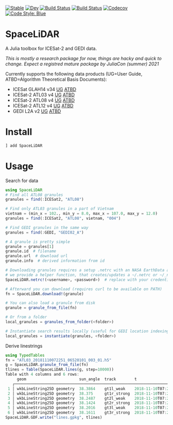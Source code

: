 
[![Stable](https://img.shields.io/badge/docs-stable-blue.svg)](https://evetion.github.io/SpaceLiDAR.jl/stable)
[![Dev](https://img.shields.io/badge/docs-dev-blue.svg)](https://evetion.github.io/SpaceLiDAR.jl/dev)
[![Build Status](https://travis-ci.com/evetion/SpaceLiDAR.jl.svg?branch=master)](https://travis-ci.com/evetion/SpaceLiDAR.jl)
[![Build Status](https://ci.appveyor.com/api/projects/status/github/evetion/SpaceLiDAR.jl?svg=true)](https://ci.appveyor.com/project/evetion/SpaceLiDAR-jl)
[![Codecov](https://codecov.io/gh/evetion/SpaceLiDAR.jl/branch/master/graph/badge.svg)](https://codecov.io/gh/evetion/SpaceLiDAR.jl)
[![Code Style: Blue](https://img.shields.io/badge/code%20style-blue-4495d1.svg)](https://github.com/invenia/BlueStyle)

# SpaceLiDAR
A Julia toolbox for ICESat-2 and GEDI data.

*This is mostly a research package for now, things are hacky and quick to change. Expect a registred mature package by JuliaCon (summer) 2021*

Currently supports the following data products (UG=User Guide, ATBD=Algorithm Theoretical Basis Documents):
- ICESat GLAH14 v34 [UG](https://nsidc.org/sites/nsidc.org/files/MULTI-GLAH01-V033-V034-UserGuide.pdf) [ATBD](https://eospso.nasa.gov/sites/default/files/atbd/ATBD-GLAS-02.pdf)
- ICESat-2 ATL03 v4 [UG](https://nsidc.org/sites/nsidc.org/files/ATL03-V004-UserGuide.pdf)  [ATBD](https://icesat-2.gsfc.nasa.gov/sites/default/files/page_files/ICESat2_ATL03_ATBD_r004.pdf)
- ICESat-2 ATL08 v4 [UG](https://nsidc.org/sites/nsidc.org/files/ATL08-V004-UserGuide.pdf) [ATBD](https://icesat-2.gsfc.nasa.gov/sites/default/files/page_files/ICESat2_ATL08_ATBD_r004.pdf)
- ICESat-2 ATL12 v4 [UG](https://nsidc.org/sites/nsidc.org/files/ATL12-V004-UserGuide.pdf) [ATBD](https://icesat-2.gsfc.nasa.gov/sites/default/files/page_files/ICESat2_ATL12_ATBD_r004.pdf)
- GEDI L2A v2 [UG](https://lpdaac.usgs.gov/documents/998/GEDI02_User_Guide_V2.pdf) [ATBD](https://lpdaac.usgs.gov/documents/581/GEDI_WF_ATBD_v1.0.pdf)


# Install
```julia
] add SpaceLiDAR
```

# Usage
Search for data
```julia
using SpaceLiDAR
# Find all ATL08 granules
granules = find(:ICESat2, "ATL08")

# Find only ATL03 granules in a part of Vietnam
vietnam = (min_x = 102., min_y = 8.0, max_x = 107.0, max_y = 12.0)
granules = find(:ICESat2, "ATL08", vietnam, "004")

# Find GEDI granules in the same way
granules = find(:GEDI, "GEDI02_A")

# A granule is pretty simple
granule = granules[1]
granule.id  # filename
granule.url  # download url
granule.info  # derived information from id

# Downloading granules requires a setup .netrc with an NASA EarthData account
# we provide a helper function, that creates/updates a ~/.netrc or ~/_netrc
SpaceLiDAR.netrc!(<username>, <password>)  # replace with your credentials

# Afterward you can download (requires curl to be available on PATH)
fn = SpaceLiDAR.download!(granule)

# You can also load a granule from disk
granule = granule_from_file(fn)

# Or from a folder
local_granules = granules_from_folder(<folder>)

# Instantiate search results locally (useful for GEDI location indexing)
local_granules = instantiate(granules, <folder>)

```

Derive linestrings
```julia
using TypedTables
fn = "ATL03_20181110072251_06520101_003_01.h5"
g = SpaceLiDAR.granule_from_file(fn)
tlines = Table(SpaceLiDAR.lines(g, step=10000))
Table with 4 columns and 6 rows:
     geom                       sun_angle  track        t
   ┌───────────────────────────────────────────────────────────────────────────
 1 │ wkbLineString25D geometry  38.3864    gt1l_weak    2018-11-10T07:28:01.688
 2 │ wkbLineString25D geometry  38.375     gt1r_strong  2018-11-10T07:28:02.266
 3 │ wkbLineString25D geometry  38.2487    gt2l_weak    2018-11-10T07:28:04.474
 4 │ wkbLineString25D geometry  38.1424    gt2r_strong  2018-11-10T07:28:07.374
 5 │ wkbLineString25D geometry  38.2016    gt3l_weak    2018-11-10T07:28:05.051
 6 │ wkbLineString25D geometry  38.1611    gt3r_strong  2018-11-10T07:28:06.344
SpaceLiDAR.GDF.write("lines.gpkg", tlines)
```
